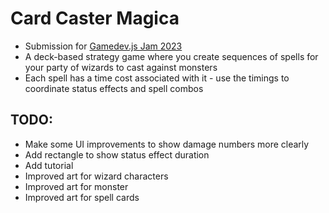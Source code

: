 # Card Caster Magica

- Submission for [Gamedev.js Jam 2023](https://itch.io/jam/gamedevjs-2023)
- A deck-based strategy game where you create sequences of spells for your party of wizards to cast
  against monsters
- Each spell has a time cost associated with it - use the timings to coordinate status effects and spell combos

## TODO:

- Make some UI improvements to show damage numbers more clearly
- Add rectangle to show status effect duration
- Add tutorial
- Improved art for wizard characters
- Improved art for monster
- Improved art for spell cards
